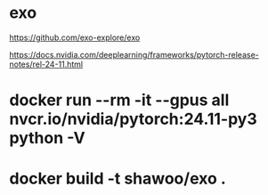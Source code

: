 # exo
https://github.com/exo-explore/exo

https://docs.nvidia.com/deeplearning/frameworks/pytorch-release-notes/rel-24-11.html

# docker run --rm -it --gpus all nvcr.io/nvidia/pytorch:24.11-py3 python -V

# docker build -t shawoo/exo .

